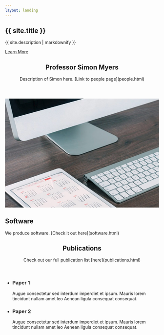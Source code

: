 ```yaml
---
layout: landing
---
```

<!-- Banner -->
<section id="banner">
<div class="inner">
<h2>{{ site.title }}</h2>
<p>{{ site.description | markdownify }}</p>
</div>
<a href="#one" class="more scrolly">Learn More</a>
</section>

<!-- One -->
<section id="one" class="wrapper style1 special">
<div class="inner">
<header class="major">
<h2>Professor Simon Myers</h2>
<p>Description of Simon here. [Link to people page](people.html)</p>
</header>
</div>
</section>

<!-- Two -->
<section id="two" class="wrapper alt style2">
<section class="spotlight">
<div class="image"><img src="images/pic01.jpg" alt="" /></div><div class="content">
<h2>Software</h2>
We produce software. [Check it out here](software.html)
</div>
</section>
</section>

<!-- Three -->
<section id="three" class="wrapper style3 special">
<div class="inner">
<header class="major">
<h2>Publications</h2>
<p>Check out our full publication list [here](publications.html)</p>
</header>
<ul class="features">
<li class="icon fa-paper-plane-o">
<h3>Paper 1</h3>
<p>Augue consectetur sed interdum imperdiet et ipsum. Mauris lorem tincidunt nullam amet leo Aenean ligula consequat consequat.</p>
</li>
<li class="icon fa-laptop">
<h3>Paper 2</h3>
<p>Augue consectetur sed interdum imperdiet et ipsum. Mauris lorem tincidunt nullam amet leo Aenean ligula consequat consequat.</p>
</li>
</ul>
</div>
</section>

